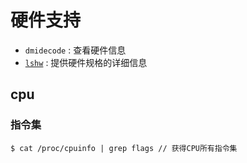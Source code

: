 # 硬件支持
- `dmidecode` : 查看硬件信息
- [`lshw`](https://linux.cn/article-11194-1.html) : 提供硬件规格的详细信息

## cpu
### 指令集
```
$ cat /proc/cpuinfo | grep flags // 获得CPU所有指令集
```